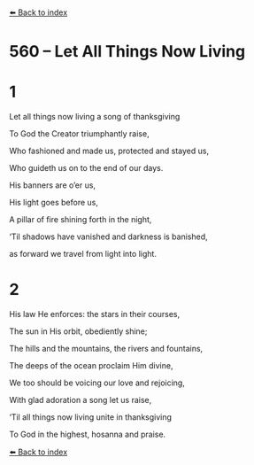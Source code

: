 [⬅️ Back to index](../README.md)

# 560 – Let All Things Now Living





# 1

Let all things now living a song of thanksgiving

To God the Creator triumphantly raise,

Who fashioned and made us, protected and stayed us,

Who guideth us on to the end of our days.

His banners are o’er us,

His light goes before us,

A pillar of fire shining forth in the night,

‘Til shadows have vanished and darkness is banished,

as forward we travel from light into light.



# 2

His law He enforces: the stars in their courses,

The sun in His orbit, obediently shine;

The hills and the mountains, the rivers and fountains,

The deeps of the ocean proclaim Him divine,

We too should be voicing our love and rejoicing,

With glad adoration a song let us raise,

‘Til all things now living unite in thanksgiving

To God in the highest, hosanna and praise.

[⬅️ Back to index](../README.md)
